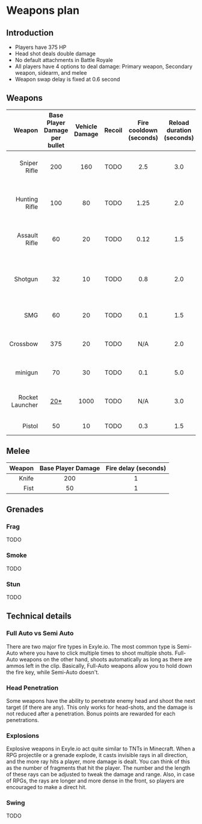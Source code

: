 # Weapons plan

## Introduction

- Players have 375 HP
- Head shot deals double damage
- No default attachments in Battle Royale
- All players have 4 options to deal damage: Primary weapon, Secondary weapon, sidearm, and melee
- Weapon swap delay is fixed at 0.6 second

## Weapons

|          Weapon | Base Player Damage per bullet | Vehicle Damage | Recoil | Fire cooldown (seconds) | Reload duration (seconds) | Damage falloff | Clip size | Walk speed | Base Swing | Jump Swing | [Fire type\*](#full-auto-vs-semi-auto) | Head penetration | Bullet type | BR Ammo type | Default scope | Purpose                      |
| --------------: | :---------------------------: | :------------: | :----: | :---------------------: | :-----------------------: | :------------: | :-------: | :--------: | :--------: | :--------: | :------------------------------------: | :--------------: | :---------: | :----------: | :-----------: | :--------------------------- |
|    Sniper Rifle |              200              |      160       |  TODO  |           2.5           |            3.0            |      TODO      |     5     |    90%     |    TODO    |    TODO    |               Semi-Auto                |       yes        | projectile  |    Heavy     |      8x       | Long distance burst damage   |
|   Hunting Rifle |              100              |       80       |  TODO  |          1.25           |            2.0            |      TODO      |    10     |    95%     |    TODO    |    TODO    |               Semi-Auto                |        no        |   hitscan   |    Light     |      4x       | Sniper but weaker and faster |
|   Assault Rifle |              60               |       20       |  TODO  |          0.12           |            1.5            |      TODO      |    30     |    95%     |    TODO    |    TODO    |               Full-Auto                |        no        |   hitscan   |    Rifle     |      2x       | short-mid range tracking     |
|         Shotgun |              32               |       10       |  TODO  |           0.8           |            2.0            |      TODO      |     5     |    95%     |    TODO    |    TODO    |    Semi-Auto (8 bullets per click)     |        no        |   hitscan   |   Shotgun    | 2x iron sight | Short range burst damage     |
|             SMG |              60               |       20       |  TODO  |           0.1           |            1.5            |      TODO      |    25     |    95%     |    TODO    |    TODO    |               Full-Auto                |        no        |   hitscan   |    Light     | 2x iron sight | short range tracking         |
|        Crossbow |              375              |       20       |  TODO  |           N/A           |            2.0            |      TODO      |     1     |    100%    |    TODO    |    TODO    |               Semi-Auto                |        no        | projectile  |    Arrow     | 2x iron sight | short range insta-kill       |
|         minigun |              70               |       30       |  TODO  |           0.1           |            5.0            |      TODO      |    100    |    80%     |    TODO    |    TODO    |               Full-Auto                |        no        |   hitscan   |    Heavy     | 2x iron sight | Anti-vehicle tracking        |
| Rocket Launcher |      [20\*](#explosions)      |      1000      |  TODO  |           N/A           |            3.0            |      TODO      |     1     |    80%     |    TODO    |    TODO    |               Semi-Auto                |        no        | projectile  |     N/A      | 2x iron sight | Anti-vehicle burst damage    |
|          Pistol |              50               |       10       |  TODO  |           0.3           |            1.5            |      TODO      |    15     |    100%    |    TODO    |    TODO    |               Semi-Auto                |        no        |   hitscan   |    Light     | 2x iron sight | Sidearm                      |

## Melee

| Weapon | Base Player Damage | Fire delay (seconds) |
| -----: | :----------------: | :------------------: |
|  Knife |        200         |          1           |
|   Fist |         50         |          1           |

## Grenades

### Frag

TODO

### Smoke

TODO

### Stun

TODO

## Technical details

### Full Auto vs Semi Auto

There are two major fire types in Exyle.io.
The most common type is Semi-Auto where you have to click multiple times to shoot multiple shots.
Full-Auto weapons on the other hand, shoots automatically as long as there are ammos left in the clip.
Basically, Full-Auto weapons allow you to hold down the fire key, while Semi-Auto doesn't.

### Head Penetration

Some weapons have the ability to penetrate enemy head and shoot the next target (if there are any).
This only works for head-shots, and the damage is not reduced after a penetration.
Bonus points are rewarded for each penetrations.

### Explosions

Explosive weapons in Exyle.io act quite similar to TNTs in Minecraft.
When a RPG projectile or a grenade explode, it casts invisible rays in all direction,
and the more ray hits a player, more damage is dealt.
You can think of this as the number of fragments that hit the player.
The number and the length of these rays can be adjusted to tweak the damage and range.
Also, in case of RPGs, the rays are longer and more dense in the front,
so players are encouraged to make a direct hit.

### Swing

TODO
